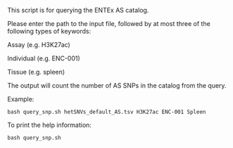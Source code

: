 This script is for querying the ENTEx AS catalog.

Please enter the path to the input file, followed by at most three of the following types of keywords:

 Assay (e.g. H3K27ac)
      
 Individual (e.g. ENC-001)
      
 Tissue (e.g. spleen)
      
The output will count the number of AS SNPs in the catalog from the query.

Example:
```
bash query_snp.sh hetSNVs_default_AS.tsv H3K27ac ENC-001 Spleen
```

To print the help information:
```
bash query_snp.sh 
```
